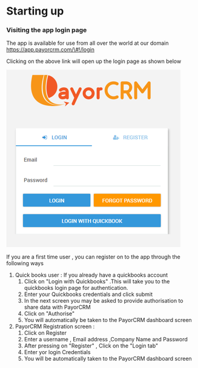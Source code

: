 # Starting up

### Visiting the app login page

The app is available for use from all over the world at our domain [https://app.payorcrm.com/\#!/login ](https://app.payorcrm.com/#!/login)

Clicking on the above link will open up the login page as shown below

![](/assets/loginscreen.PNG)

If you are a first time user , you can register on to the app through the following ways

1. Quick books user : If you already have a quickbooks account 
   1. Click on "Login with Quickbooks" .This will take you to the quickbooks login page for authentication.
   2. Enter your Quickbooks credentials and click submit
   3. In the next screen you may be asked to provide authorisation to share data with PayorCRM
   4. Click on "Authorise"
   5. You will automatically be taken to the PayorCRM dashboard screen
2. PayorCRM Registration screen : 
   1. Click on Register
   2. Enter a username , Email address ,Company Name and Password
   3. After pressing on "Register" , Click on the "Login tab" 
   4. Enter yor login Credentials
   5. You will be automatically taken to the PayorCRM dashboard screen







